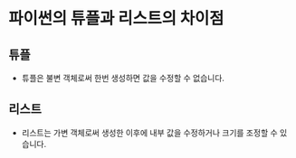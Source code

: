 # 파이썬의 튜플과 리스트의 차이점

## 튜플

- 튜플은 불변 객체로써 한번 생성하면 값을 수정할 수 없습니다.

## 리스트

- 리스트는 가변 객체로써 생성한 이후에 내부 값을 수정하거나 크기를 조정할 수 있습니다.